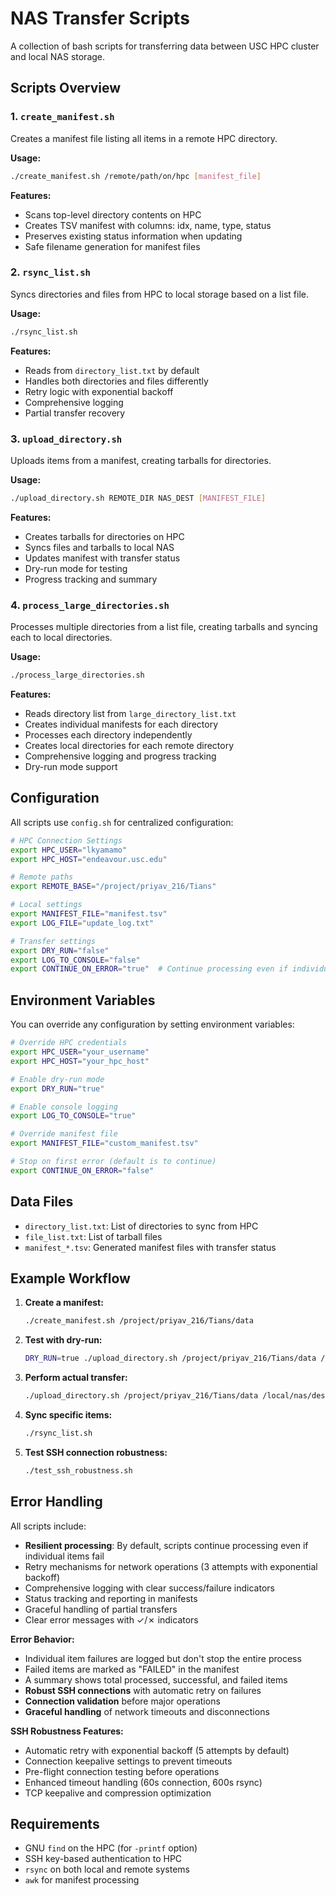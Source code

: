 # NAS Transfer Scripts

A collection of bash scripts for transferring data between USC HPC cluster and local NAS storage.

## Scripts Overview

### 1. `create_manifest.sh`
Creates a manifest file listing all items in a remote HPC directory.

**Usage:**
```bash
./create_manifest.sh /remote/path/on/hpc [manifest_file]
```

**Features:**
- Scans top-level directory contents on HPC
- Creates TSV manifest with columns: idx, name, type, status
- Preserves existing status information when updating
- Safe filename generation for manifest files

### 2. `rsync_list.sh`
Syncs directories and files from HPC to local storage based on a list file.

**Usage:**
```bash
./rsync_list.sh
```

**Features:**
- Reads from `directory_list.txt` by default
- Handles both directories and files differently
- Retry logic with exponential backoff
- Comprehensive logging
- Partial transfer recovery

### 3. `upload_directory.sh`
Uploads items from a manifest, creating tarballs for directories.

**Usage:**
```bash
./upload_directory.sh REMOTE_DIR NAS_DEST [MANIFEST_FILE]
```

**Features:**
- Creates tarballs for directories on HPC
- Syncs files and tarballs to local NAS
- Updates manifest with transfer status
- Dry-run mode for testing
- Progress tracking and summary

### 4. `process_large_directories.sh`
Processes multiple directories from a list file, creating tarballs and syncing each to local directories.

**Usage:**
```bash
./process_large_directories.sh
```

**Features:**
- Reads directory list from `large_directory_list.txt`
- Creates individual manifests for each directory
- Processes each directory independently
- Creates local directories for each remote directory
- Comprehensive logging and progress tracking
- Dry-run mode support

## Configuration

All scripts use `config.sh` for centralized configuration:

```bash
# HPC Connection Settings
export HPC_USER="lkyamamo"
export HPC_HOST="endeavour.usc.edu"

# Remote paths
export REMOTE_BASE="/project/priyav_216/Tians"

# Local settings
export MANIFEST_FILE="manifest.tsv"
export LOG_FILE="update_log.txt"

# Transfer settings
export DRY_RUN="false"
export LOG_TO_CONSOLE="false"
export CONTINUE_ON_ERROR="true"  # Continue processing even if individual items fail
```

## Environment Variables

You can override any configuration by setting environment variables:

```bash
# Override HPC credentials
export HPC_USER="your_username"
export HPC_HOST="your_hpc_host"

# Enable dry-run mode
export DRY_RUN="true"

# Enable console logging
export LOG_TO_CONSOLE="true"

# Override manifest file
export MANIFEST_FILE="custom_manifest.tsv"

# Stop on first error (default is to continue)
export CONTINUE_ON_ERROR="false"
```

## Data Files

- `directory_list.txt`: List of directories to sync from HPC
- `file_list.txt`: List of tarball files
- `manifest_*.tsv`: Generated manifest files with transfer status

## Example Workflow

1. **Create a manifest:**
   ```bash
   ./create_manifest.sh /project/priyav_216/Tians/data
   ```

2. **Test with dry-run:**
   ```bash
   DRY_RUN=true ./upload_directory.sh /project/priyav_216/Tians/data /local/nas/dest
   ```

3. **Perform actual transfer:**
   ```bash
   ./upload_directory.sh /project/priyav_216/Tians/data /local/nas/dest
   ```

4. **Sync specific items:**
   ```bash
   ./rsync_list.sh
   ```

5. **Test SSH connection robustness:**
   ```bash
   ./test_ssh_robustness.sh
   ```

## Error Handling

All scripts include:
- **Resilient processing**: By default, scripts continue processing even if individual items fail
- Retry mechanisms for network operations (3 attempts with exponential backoff)
- Comprehensive logging with clear success/failure indicators
- Status tracking and reporting in manifests
- Graceful handling of partial transfers
- Clear error messages with ✓/✗ indicators

**Error Behavior:**
- Individual item failures are logged but don't stop the entire process
- Failed items are marked as "FAILED" in the manifest
- A summary shows total processed, successful, and failed items
- **Robust SSH connections** with automatic retry on failures
- **Connection validation** before major operations
- **Graceful handling** of network timeouts and disconnections

**SSH Robustness Features:**
- Automatic retry with exponential backoff (5 attempts by default)
- Connection keepalive settings to prevent timeouts
- Pre-flight connection testing before operations
- Enhanced timeout handling (60s connection, 600s rsync)
- TCP keepalive and compression optimization

## Requirements

- GNU `find` on the HPC (for `-printf` option)
- SSH key-based authentication to HPC
- `rsync` on both local and remote systems
- `awk` for manifest processing
